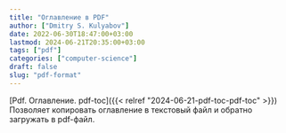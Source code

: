 ```yaml
---
title: "Оглавление в PDF"
author: ["Dmitry S. Kulyabov"]
date: 2022-06-30T18:47:00+03:00
lastmod: 2024-06-21T20:35:00+03:00
tags: ["pdf"]
categories: ["computer-science"]
draft: false
slug: "pdf-format"
---
```


[Pdf. Оглавление. pdf-toc]({{< relref "2024-06-21-pdf-toc-pdf-toc" >}})
        Позволяет копировать оглавление в текстовый файл и обратно загружать в pdf-файл.
